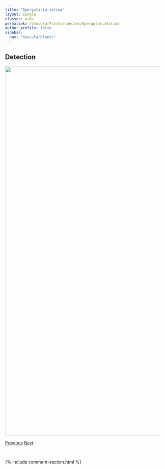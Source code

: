 ```yaml
---
title: "Spergularia salina"
layout: single
classes: wide
permalink: /VascularPlants/species/SpergulariaSalina
author_profile: false
sidebar:
  nav: "VascularPlants"
---
```


<h2>Detection</h2>

<a href="https://drive.google.com/uc?export=view&id=19P9xoP4bViymtuRpZ-YMtj69dxortkon">
<img src="https://drive.google.com/uc?export=view&id=19P9xoP4bViymtuRpZ-YMtj69dxortkon" height = "1200" width = "800">
</a>


<a href="/DevelopmentWebsite/VascularPlants/species/SpergulariaDiandra" class="pagination--pager" title="Spergularia diandra">Previous</a> <a href="/DevelopmentWebsite/VascularPlants/species/SphaeralceaCoccinea" class="pagination--pager" title="Sphaeralcea coccinea">Next</a>

<p>&nbsp;</p>

{% include comment-section.html %}
